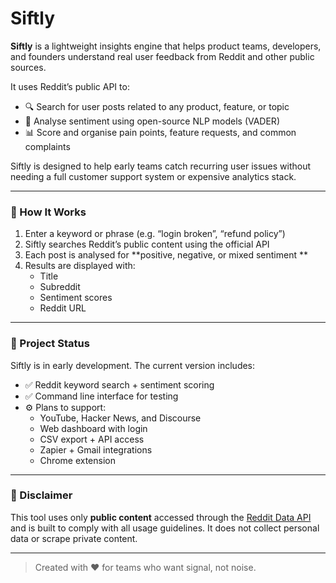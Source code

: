 # Siftly

**Siftly** is a lightweight insights engine that helps product teams, developers, and founders understand real user feedback from Reddit and other public sources.

It uses Reddit’s public API to:

- 🔍 Search for user posts related to any product, feature, or topic
- 💬 Analyse sentiment using open-source NLP models (VADER)
- 📊 Score and organise pain points, feature requests, and common complaints

Siftly is designed to help early teams catch recurring user issues without needing a full customer support system or expensive analytics stack.

---

### 🧠 How It Works

1. Enter a keyword or phrase (e.g. “login broken”, “refund policy”)
2. Siftly searches Reddit’s public content using the official API
3. Each post is analysed for **positive, negative, or mixed sentiment **
4. Results are displayed with:
   - Title
   - Subreddit
   - Sentiment scores
   - Reddit URL

---

### 🚧 Project Status

Siftly is in early development. The current version includes:

- ✅ Reddit keyword search + sentiment scoring
- ✅ Command line interface for testing
- ⚙️ Plans to support:
  - YouTube, Hacker News, and Discourse
  - Web dashboard with login
  - CSV export + API access
  - Zapier + Gmail integrations
  - Chrome extension

---

### 🔐 Disclaimer

This tool uses only **public content** accessed through the [Reddit Data API](https://www.redditinc.com/policies/data-api-terms) and is built to comply with all usage guidelines. It does not collect personal data or scrape private content.

---

> Created with ❤️ for teams who want signal, not noise.
